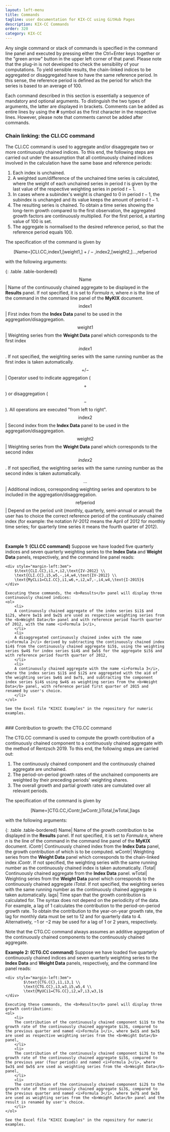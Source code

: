 ```yaml
---
layout: left-menu
title: Commands
tagline: user documentation for KIX-CC using GitHub Pages
description: KIX-CC Commands
order: 320
category: KIX-CC
---
```


Any single command or stack of commands is specified in the command line panel and executed by pressing either the Ctrl+Enter keys together or the "green arrow" button in the upper left corner of that panel.
Please note that the plug-in is not developed to check the sensibility of your computations. To yield sensible results, the chain-linked indices to be aggregated or disaggregated have to have the same reference period. In this sense, the reference period is defined as the period for which the series is based to an average of 100.

Each command described in this section is essentially a sequence of mandatory and optional arguments. To distinguish the two types of arguments, the latter are displayed in brackets. Comments can be added as entire lines by using the **#** symbol as the first character in the respective lines. However, please note that comments cannot be added after commands.

### Chain linking: the CLI.CC command

The $\text{CLI.CC}$ command is used to aggregate and/or disaggregate two or more continuously chained indices. To this end, the following steps are carried out under the assumption that all continuously chained indices involved in the calculation have the same base and reference periods:

1. Each index is unchained.
2. A weighted sum/difference of the unchained time series is calculated, where the weight of each unchained series in period $t$ is given by the last value of the respective weighting series in period $t-1$.
3. In cases where a subindex's weight is changed to $0$ in period $t-1$, the subindex is unchanged and its value keeps the amount of period $t-1$.
4. The resulting series is chained. To obtain a time series showing the long-term growth compared to the first observation, the aggregated growth factors are continuously multiplied. For the first period, a starting value of 100 is set.
5. The aggregate is normalised to the desired reference period, so that the reference period equals 100.

The specification of the command is given by

$$ \text{[Name=]CLI.CC,index1,[weight1,]}+/-\text{,index2,[weight2,]...,refperiod} $$

with the following arguments:

{: .table .table-bordered}
$$ \text{Name}$$	| Name of the continuously chained aggregate to be displayed in the **Results** panel. If not specified, it is set to *Formula n*, where *n* is the line of the command in the command line panel of the **MyKIX** document.
$$\text{index1}$$ | First index from the **Index Data** panel to be used in the aggregation/disaggregation.
$$\text{weight1}$$ | Weighting series from the **Weight Data** panel which corresponds to the first index $$index1$$. If not specified, the weighting series with the same running number as the first index is taken automatically.
$$+/-$$ | Operator used to indicate aggregation ($$+$$) or disaggregation ($$-$$). All operations are executed "from left to right".
$$\text{index2}$$ | Second index from the **Index Data** panel to be used in the aggregation/disaggregation.
$$\text{weight2}$$ | Weighting series from the **Weight Data** panel which corresponds to the second index $$index2$$. If not specified, the weighting series with the same running number as the second index is taken automatically.
$$\text{...}$$ | Additional indices, corresponding weighting series and operators to be included in the aggregation/disaggregation.
$$\text{refperiod}$$ | Depend on the period unit (monthly, quarterly, semi-annual or annual) the user has to choice the correct reference period of the continuously chained index (for example: the notation $\text{IV-2012}$ means the April of $2012$ for monthly time series; for quarterly time series it means the fourth quarter of $2012$).

&nbsp;
<div class="bg-faded" id="ExampleCliCC">
	<b>Example 1: (CLI.CC command)</b> Suppose we have loaded five quarterly indices and seven quarterly weighting series to the <b>Index Data</b> and <b>Weight Data</b> panels, respectively, and the command line panel reads:

	<div style="margin-left:3em">
		$\text{CLI.CC},i1,+,i2,\text{IV-2012} \\
		\text{CLI.CC},i5,w5,-,i4,w4,\text{IV-2012} \\
		\text{MyCLi1=CLI.CC},i1,w6,+,i2,w7,-,i4,w4,\text{I-2015}$
	</div>

	Executing these commands, the <b>Results</b> panel will display three continuously chained indices:
	<ol>
		<li>
		A continuously chained aggregate of the index series $i1$ and $i2$, where $w1$ and $w2$ are used as respective weighting series from the <b>Weight Data</b> panel and with reference period fourth quarter of 2012, with the name <i>Formula 1</i>,
		</li>
		<li>
		A disaggregated continuously chained index with the name <i>Formula 2</i> derived by subtracting the continuously chained index $i4$ from the continuously chained aggregate $i5$, using the weighting series $w4$ for index series $i4$ and $w5$ for the aggregate $i5$ and with reference period fourth quarter of 2012,
		</li>
		<li>
		A continuously chained aggregate with the name <i>Formula 3</i>, where the index series $i1$ and $i2$ are aggregated with the aid of the weighting series $w6$ and $w7$, and subtracting the component index series $i4$ using $w4$ as weighting series from the <b>Weight Data</b> panel, with reference period first quarter of 2015 and renamed by user's choice.
		</li>
	</ol>
	
	See the Excel file "KIXCC Examples" in the repository for numeric examples.
</div>
<br/>
### Contribution to growth: the CTG.CC command

The $\text{CTG.CC}$ command is used to compute the growth contribution of a continuously chained component to a continuously chained aggregate with the method of Rentzsch 2019. To this end, the following steps are carried out:

1. The continuously chained component and the continuously chained aggregate are unchained.
2. The period-on-period growth rates of the unchained components are weighted by their preceding periods' weighting shares.
3. The overall growth and partial growth rates are cumulated over all relevant periods.

The specification of the command is given by

$$ \text{[Name=]CTG.CC,iContr,[wContr,]iTotal,[wTotal,]lags} $$

with the following arguments:

{: .table .table-bordered}
$\text{Name}$| Name of the growth contribution to be displayed in the **Results** panel. If not specified, it is set to *Formula n*, where *n* is the line of the command in the command line panel of the **MyKIX** document. 
$\text{iContr}$| Continuously chained index from the **Index Data** panel, the growth contribution of which is to be computed. 
$\text{wContr}$| Weighting series from the **Weight Data** panel which corresponds to the chain-linked index $iContr$. If not specified, the weighting series with the same running number as the continuously chained index is taken automatically. 
$\text{iTotal}$| Continuously chained aggregate from the **Index Data** panel. 
$\text{wTotal}$| Weighting series from the **Weight Data** panel which corresponds to the continuously chained aggregate $iTotal$. If not specified, the weighting series with the same running number as the continuously chained aggregate is taken automatically. 
$\text{lags}$| Time span that the growth contribution is calculated for. The syntax does not depend on the periodicity of the data. For example, a lag of $1$ calculates the contribution to the period-on-period growth rate. To obtain the contribution to the year-on-year growth rate, the lag for monthly data must be set to $12$ and for quarterly data to $4$. Alternatively, $-1$ or $-2$ may be used for a lag of $1$ or $2$ years, respectively.

Note that the $\text{CTG.CC}$ command always assumes an additive aggregation of the continuously chained components to the continuously chained aggregate.


<div class="bg-faded" id="ExampleCtgCC">
	<b>Example 2: (CTG.CC command)</b> Suppose we have loaded five quarterly continuously chained indices and seven quarterly weighting series to the <b>Index Data</b> and <b>Weight Data</b> panels, respectively, and the command line panel reads:

	<div style="margin-left:3em">
			$\text{CTG.CC},i1,i3,1 \\
			\text{CTG.CC},i3,w3,i5,w5,4 \\
			\text{MyUCi1=CTG.CC},i2,w7,i3,w3,1$
	</div>

	Executing these commands, the <b>Results</b> panel will display three growth contributions:
	<ol>
		<li>
		The contribution of the continuously chained component $i1$ to the growth rate of the continuously chained aggregate $i3$, compared to the previous quarter and named <i>Formula 1</i>, where $w1$ and $w3$ are used as respective weighting series from the <b>Weight Data</b> panel,
		</li>
		<li>
		The contribution of the continuously chained component $i3$ to the growth rate of the continuously chained aggregate $i5$, compared to the previous year (four periods) and named <i>Formula 2</i>, where $w3$ and $w5$ are used as weighting series from the <b>Weight Data</b> panel,
		</li>
		<li>
		The contribution of the continuously chained component $i2$ to the growth rate of the continuously chained aggregate $i3$, compared to the previous quarter and named <i>Formula 3</i>, where $w7$ and $w3$ are used as weighting series from the <b>Weight Data</b> panel and the result is renamed by user's choice.
		</li>
	</ol>
	
	See the Excel file "KIXCC Examples" in the repository for numeric examples.
</div>